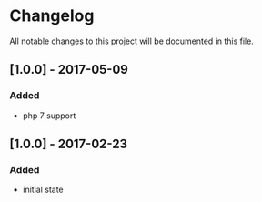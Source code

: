 # Changelog
All notable changes to this project will be documented in this file.

## [1.0.0] - 2017-05-09

### Added
- php 7 support

## [1.0.0] - 2017-02-23

### Added
- initial state